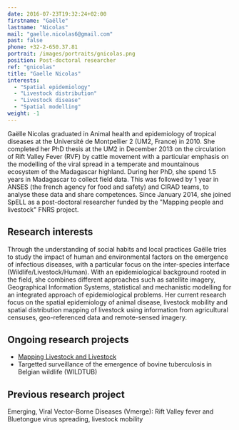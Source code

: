```yaml
---
date: 2016-07-23T19:32:24+02:00
firstname: "Gaëlle"
lastname: "Nicolas"
mail: "gaelle.nicolas6@gmail.com"
past: false
phone: +32-2-650.37.81
portrait: /images/portraits/gnicolas.png
position: Post-doctoral researcher
ref: "gnicolas"
title: "Gaelle Nicolas"
interests:
  - "Spatial epidemiology"
  - "Livestock distribution"
  - "Livestock disease"
  - "Spatial modelling"
weight: -1
---
```


Gaëlle Nicolas graduated in Animal health and epidemiology of tropical diseases at the Université de Montpellier 2 (UM2, France) in 2010. She completed her PhD thesis at the UM2 in December 2013 on the circulation of Rift Valley Fever (RVF) by cattle movement with a particular emphasis on the modelling of the viral spread in a temperate and mountainous ecosystem of the Madagascar highland. During her PhD, she spend 1.5 years  in Madagascar to collect field data. This was followed by 1 year in  ANSES (the french agency for food and safety) and CIRAD teams, to analyse these data and share competences. Since January 2014, she joined SpELL as a post-doctoral researcher funded by the "Mapping people and livestock" FNRS project.

## Research interests  
Through the understanding of social habits and local practices Gaëlle tries to study the impact of human and environmental factors on the emergence of infectious diseases, with a particular focus on the inter-species interface (Wildlife/Livestock/Human). With an epidemiological background rooted in the field, she combines different approaches such as satellite imagery, Geographical Information Systems, statistical and mechanistic modelling for an integrated approach of epidemiological problems. Her current research focus on the spatial epidemiology of animal disease, livestock mobility and spatial distribution mapping of livestock using information from agricultural censuses, geo-referenced data and remote-sensed imagery.  

## Ongoing research projects  

* [Mapping Livestock and Livestock](/project/mapping-people-and-livestock/) 
* Targetted surveillance of the emergence of bovine tuberculosis in Belgian wildlife (WILDTUB)  

## Previous research project  

Emerging, Viral Vector-Borne Diseases (Vmerge): Rift Valley fever and Bluetongue virus spreading, livestock mobility  

